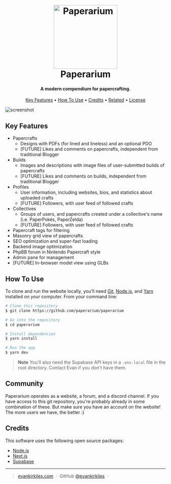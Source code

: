 
<h1 align="center">
  <br>
  <a href="https://paperarium.place" target="_blank" rel="noopener noreferrer"><img src="https://user-images.githubusercontent.com/30581915/190939443-fdc17264-2a0f-4a9e-94f2-1e223dd6ea36.png" alt="Paperarium" width="200"></a>
  <br>
  Paperarium
  <br>
</h1>

<h4 align="center">A modern compendium for papercrafting.</h4>

<p align="center">
  <a href="#key-features">Key Features</a> •
  <a href="#how-to-use">How To Use</a> •
  <a href="#credits">Credits</a> •
  <a href="#related">Related</a> •
  <a href="#license">License</a>
</p>

![screenshot](https://user-images.githubusercontent.com/30581915/190939486-9cb48d95-f0d5-4eb6-908b-52a002883429.png)

## Key Features

* Papercrafts
  - Designs with PDFs (for lined and lineless) and an optional PDO
  - [FUTURE] Likes and comments on papercrafts, independent from traditional Blogger
* Builds
  - Images and descriptions with image files of user-submitted builds of papercrafts
  - [FUTURE] Likes and comments on builds, independent from traditional Blogger
* Profiles
  - User information, including websites, bios, and statistics about uploaded crafts
  - [FUTURE] Followers, with user feed of followed crafts
* Collectives
  - Groups of users, and papercrafts created under a collective's name (i.e. PaperPokés, PaperZelda)
  - [FUTURE] Followers, with user feed of followed crafts
* Papercraft tags for filtering
* Masonry grid view of papercrafts
* SEO optimization and super-fast loading
* Backend image optimization
* PhpBB forum in Nintendo Papercraft style
* Admin pane for management
* [FUTURE] In-browser model view using GLBs

## How To Use

To clone and run the website locally, you'll need [Git](https://git-scm.com), [Node.js](https://nodejs.org/en/download/), and [Yarn](https://yarnpkg.com) installed on your computer. From your command line:

```bash
# Clone this repository
$ git clone https://github.com/paperarium/paperarium

# Go into the repository
$ cd paperarium

# Install dependencies
$ yarn install

# Run the app
$ yarn dev
```

> **Note**
> You'll also need the Supabase API keys in a `.env.local` file in the root directory. Contact Evan if you don't have them.

## Community

Paperarium operates as a website, a forum, and a discord channel. If you have access to this git repository, you're probably already in some combination of these. But make sure you have an account on the website! The more users we have, the better :)

## Credits

This software uses the following open source packages:

- [Node.js](https://nodejs.org/)
- [Next.js](https://nextjs.org)
- [Supabase](https://supabase.com)

---

> [evankirkiles.com](https://evankirkiles.com) &nbsp;&middot;&nbsp;
> GitHub [@evankirkiles](https://github.com/evankirkiles) &nbsp;&middot;&nbsp;


